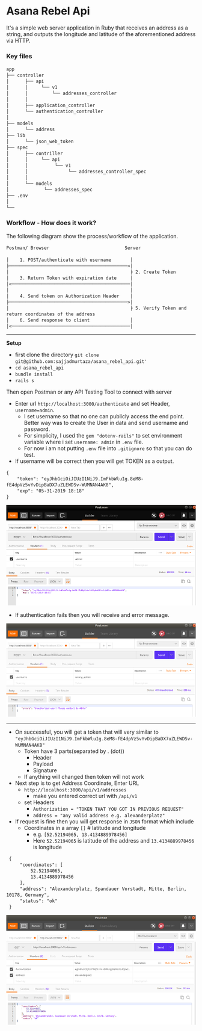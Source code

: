 # Asana Rebel Api

It's a simple web server application in Ruby that receives an address as a string, and outputs the longitude and latitude of the
aforementioned address via HTTP.

### Key files

    
    app
    ├── controller
    │      ├── api                             
    │      │     └── v1                        
    │      │         └── addresses_controller  
    │      │
    │      ├── application_controller
    │      └── authentication_controller
    │
    ├── models                    
    │      └── address
    ├── lib
    │      └── json_web_token
    ├── spec
    │      ├── contriller 
    │      │     └── api               
    │      │          └── v1                        
    │      │               └── addresses_controller_spec
    │      │
    │      └── models
    │             └── addresses_spec
    ├── .env   
    │  
    └── 

### Workflow - How does it work?

The following diagram show the process/workflow of the application.


    Postman/ Browser                            Server
 
    │    1. POST/authenticate with username       │ 
    ├────────────────────────────────────────────>│     
    │                                             ├ 2. Create Token                          
    │    3. Return Token with expiration date     │               
    │<────────────────────────────────────────────│
    │                                             │
    │    4. Send token on Authorization Header    │
    ├────────────────────────────────────────────>│ 
    │                                             ├ 5. Verify Token and return coordinates of the address      
    │    6. Send response to client               │ 
    │<────────────────────────────────────────────│

***
**Setup**

* first clone the directory 
                      ```
                      git clone git@github.com:sajjadmurtaza/asana_rebel_api.git'
                      ```
 *  ```cd asana_rebel_api```
 *  ```bundle install ```
 *  ```rails s ```
 
 Then open Postman or any API Testing Tool to connect with server
 
 * Enter url ```http://localhost:3000/authenticate``` and set Header, ```username=admin```. 
   * I set username so that no one can publicly access the end point. Better way was to create the User in data and send username and password.
   * For simplicity, I used the ```gem "dotenv-rails"``` to set environment variable where i set ```username: admin``` in ```.env``` file.
   * For now i am not putting ```.env``` file into ```.gitignore``` so that you can do test.
 * If username will be correct then you will get TOKEN as a output. 
 
 ```
 {
     "token": "eyJhbGciOiJIUzI1NiJ9.ImFkbWluIg.8eM8-fE4dpVz5vYvDipBaDX7uZLEWDSv-WUMNAN4AK8",
     "exp": "05-31-2019 18:18"
 }
 ```
 
![alt text](https://raw.githubusercontent.com/sajjadmurtaza/asana_rebel_api/master/public/authentication.png "api Screenshot")

 * If authentication fails then you will receive and error message.
 
![alt text](https://raw.githubusercontent.com/sajjadmurtaza/asana_rebel_api/master/public/fail.png "api Screenshot")

***

* On successful, you will get a token that will very similar to ```"eyJhbGciOiJIUzI1NiJ9.ImFkbWluIg.8eM8-fE4dpVz5vYvDipBaDX7uZLEWDSv-WUMNAN4AK8"```
  * Token have 3 parts(separated by . (dot))
    * Header
    * Payload
    * Signature
  * If anything will changed then token will not work
* Next step is to get Address Coordinate, Enter URL 
    * ```http://localhost:3000/api/v1/addresses```
      * make you entered correct url with ```/api/v1```
    * set Headers
      * ```Authorization = "TOKEN THAT YOU GOT IN PREVIOUS REQUEST"```
      * ```address = "any valid address e.g. alexanderplatz"```
* If request is fine then you will get response in ```JSON``` format which include
    * Coordinates in a array ```[]``` # latitude and longitude
      * e.g. ```[52.52194065, 13.4134889978456]```
      * Here ```52.52194065``` is latitude of the address and ```13.4134889978456``` is longitude
      
```     
 {
     "coordinates": [
         52.52194065,
         13.4134889978456
     ],
     "address": "Alexanderplatz, Spandauer Vorstadt, Mitte, Berlin, 10178, Germany",
     "status": "ok"
 }
```
  
![alt text](https://raw.githubusercontent.com/sajjadmurtaza/asana_rebel_api/master/public/api.png "api Screenshot")
